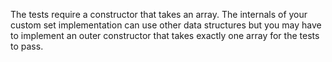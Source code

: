 The tests require a constructor that takes an array. The internals of your custom set implementation can use other data structures but you may have to implement an outer constructor that takes exactly one array for the tests to pass.
